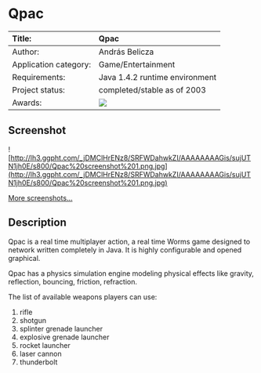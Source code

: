 # Qpac #

|Title:|Qpac|
|:-----|:---|
|Author:|András Belicza|
|Application category:|Game/Entertainment|
|Requirements:| Java 1.4.2 runtime environment|
|Project status:|completed/stable as of 2003|
|Awards:|[![](http://mac.softpedia.com/base_img/softpedia_free_award_f.gif)](http://mac.softpedia.com/progClean/Qpac-Clean-65185.html)|

## Screenshot ##

![http://lh3.ggpht.com/_jDMClHrENz8/SRFWDahwkZI/AAAAAAAAGis/sujUTN1jh0E/s800/Qpac%20screenshot%201.png.jpg](http://lh3.ggpht.com/_jDMClHrENz8/SRFWDahwkZI/AAAAAAAAGis/sujUTN1jh0E/s800/Qpac%20screenshot%201.png.jpg)

[More screenshots...](../wiki/Screenshots.md)

## Description ##
Qpac is a real time multiplayer action, a real time Worms game designed to network written completely in Java. It is highly configurable and opened graphical.

Qpac has a physics simulation engine modeling physical effects like gravity, reflection, bouncing, friction, refraction.

The list of available weapons players can use:
  1. rifle
  1. shotgun
  1. splinter grenade launcher
  1. explosive grenade launcher
  1. rocket launcher
  1. laser cannon
  1. thunderbolt
